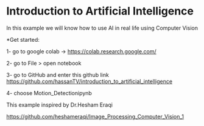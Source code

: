 # Introduction to Artificial Intelligence
In this example we will know how to use AI in real life using Computer Vision

*Get started:

1- go to google colab -> https://colab.research.google.com/


2- go to File > open notebook

3- go to GitHub and enter this github link https://github.com/hassanTV/introduction_to_artificial_intelligence

4- choose Motion_Detectionipynb



This example inspired by Dr.Hesham Eraqi

https://github.com/heshameraqi/Image_Processing_Computer_Vision_1
